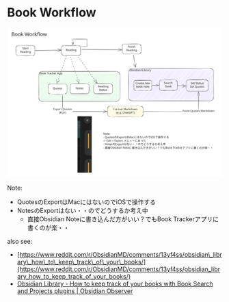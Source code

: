 # Book Workflow

<img src="../.gitbook/assets/file.excalidraw (1).svg" alt="" class="gitbook-drawing">

Note:

* QuotesのExportはMacにはないのでiOSで操作する
* NotesのExportはない・・のでどうするか考え中
  * 直接Obsidian Noteに書き込んだ方がいい？でもBook Trackerアプリに書くのが楽・・

also see:

* [https://www.reddit.com/r/ObsidianMD/comments/13yf4ss/obsidian\_library\_how\_to\_keep\_track\_of\_your\_books/](https://www.reddit.com/r/ObsidianMD/comments/13yf4ss/obsidian_library_how_to_keep_track_of_your_books/)
* [Obsidian Library - How to keep track of your books with Book Search and Projects plugins | Obsidian Observer](https://medium.com/obsidian-observer/obsidian-library-how-to-keep-track-of-your-books-with-book-search-and-projects-plugins-716599633715)
